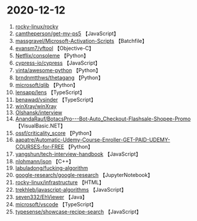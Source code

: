 # 2020-12-12

1. [rocky-linux/rocky](https://github.com/rocky-linux/rocky) 
2. [camtheperson/get-my-ps5](https://github.com/camtheperson/get-my-ps5) 【JavaScript】
3. [massgravel/Microsoft-Activation-Scripts](https://github.com/massgravel/Microsoft-Activation-Scripts) 【Batchfile】
4. [evansm7/vftool](https://github.com/evansm7/vftool) 【Objective-C】
5. [Netflix/consoleme](https://github.com/Netflix/consoleme) 【Python】
6. [cypress-io/cypress](https://github.com/cypress-io/cypress) 【JavaScript】
7. [vinta/awesome-python](https://github.com/vinta/awesome-python) 【Python】
8. [brndnmtthws/thetagang](https://github.com/brndnmtthws/thetagang) 【Python】
9. [microsoft/qlib](https://github.com/microsoft/qlib) 【Python】
10. [lensapp/lens](https://github.com/lensapp/lens) 【TypeScript】
11. [benawad/vsinder](https://github.com/benawad/vsinder) 【TypeScript】
12. [winXray/winXray](https://github.com/winXray/winXray) 
13. [Olshansk/interview](https://github.com/Olshansk/interview) 
14. [AnandaRauf/BotacsPro---Bot-Auto_Checkout-Flashsale-Shopee-Promo](https://github.com/AnandaRauf/BotacsPro---Bot-Auto_Checkout-Flashsale-Shopee-Promo) 【VisualBasic.NET】
15. [ossf/criticality_score](https://github.com/ossf/criticality_score) 【Python】
16. [aapatre/Automatic-Udemy-Course-Enroller-GET-PAID-UDEMY-COURSES-for-FREE](https://github.com/aapatre/Automatic-Udemy-Course-Enroller-GET-PAID-UDEMY-COURSES-for-FREE) 【Python】
17. [yangshun/tech-interview-handbook](https://github.com/yangshun/tech-interview-handbook) 【JavaScript】
18. [nlohmann/json](https://github.com/nlohmann/json) 【C++】
19. [labuladong/fucking-algorithm](https://github.com/labuladong/fucking-algorithm) 
20. [google-research/google-research](https://github.com/google-research/google-research) 【JupyterNotebook】
21. [rocky-linux/infrastructure](https://github.com/rocky-linux/infrastructure) 【HTML】
22. [trekhleb/javascript-algorithms](https://github.com/trekhleb/javascript-algorithms) 【JavaScript】
23. [seven332/EhViewer](https://github.com/seven332/EhViewer) 【Java】
24. [microsoft/vscode](https://github.com/microsoft/vscode) 【TypeScript】
25. [typesense/showcase-recipe-search](https://github.com/typesense/showcase-recipe-search) 【JavaScript】
